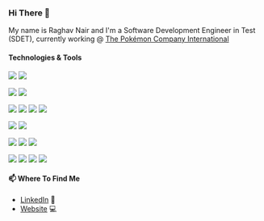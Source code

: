 ### Hi There 👋
My name is Raghav Nair and I'm a Software Development Engineer in Test (SDET), currently working @ [The Pokémon Company International](http://www.pokemon.com/)

#### Technologies & Tools
![](https://img.shields.io/badge/-Python-informational?style=flat&logo=python&logoColor=white&color=2bbc8a)
![](https://img.shields.io/badge/-Java-informational?style=flat&logo=java&logoColor=white&color=2bbc8a)

![](https://img.shields.io/badge/-GitHub-informational?style=flat&logo=github&logoColor=white&color=2bbc8a)
![](https://img.shields.io/badge/-BitBucket-informational?style=flat&logo=bitbucket&logoColor=white&color=2bbc8a)

![](https://img.shields.io/badge/-Jenkins-informational?style=flat&logo=git&logoColor=white&color=2bbc8a)
![](https://img.shields.io/badge/-Heroku-informational?style=flat&logo=heroku&logoColor=white&color=2bbc8a)
![](https://img.shields.io/badge/-Docker-informational?style=flat&logo=docker&logoColor=white&color=2bbc8a)
![](https://img.shields.io/badge/-AWS-informational?style=flat&logo=amazon-aws&logoColor=white&color=2bbc8a)

![](https://img.shields.io/badge/-Sublime-informational?style=flat&logo=sublime-text&logoColor=white&color=2bbc8a)
![](https://img.shields.io/badge/-Atom-informational?style=flat&logo=atom&logoColor=white&color=2bbc8a)

![](https://img.shields.io/badge/-JIRA-informational?style=flat&logo=jira&logoColor=white&color=2bbc8a)
![](https://img.shields.io/badge/-Confluence-informational?style=flat&logo=confluence&logoColor=white&color=2bbc8a)
![](https://img.shields.io/badge/-Slack-informational?style=flat&logo=slack&logoColor=white&color=2bbc8a)

![](https://img.shields.io/badge/-Flask-informational?style=flat&logo=flask&logoColor=white&color=2bbc8a)
![](https://img.shields.io/badge/-Django-informational?style=flat&logo=django&logoColor=white&color=2bbc8a)
![](https://img.shields.io/badge/-Postman-informational?style=flat&logo=postman&logoColor=white&color=2bbc8a)
![](https://img.shields.io/badge/-JSON-informational?style=flat&logo=json&logoColor=white&color=2bbc8a)

#### 📫 Where To Find Me
- [LinkedIn](https://www.linkedin.com/in/raghav-nair-a36a6949/) :bust_in_silhouette:
- [Website](http://www.raghav-nair.com) :computer:
